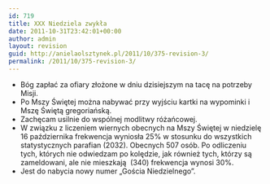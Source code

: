 ```yaml
---
id: 719
title: XXX Niedziela zwykła
date: 2011-10-31T23:42:01+00:00
author: admin
layout: revision
guid: http://anielaolsztynek.pl/2011/10/375-revision-3/
permalink: /2011/10/375-revision-3/
---
```

  * Bóg zapłać za ofiary złożone w dniu dzisiejszym na tacę na potrzeby Misji.
  * Po Mszy Świętej można nabywać przy wyjściu kartki na wypominki i Mszę Świętą gregoriańską.
  * Zachęcam usilnie do wspólnej modlitwy różańcowej.
  * W związku z liczeniem wiernych obecnych na Mszy Świętej w niedzielę 16 października frekwencja wyniosła 25% w stosunku do wszystkich statystycznych parafian (2032). Obecnych 507 osób. Po odliczeniu tych, których nie odwiedzam po kolędzie, jak również tych, którzy są zameldowani, ale nie mieszkają  (340) frekwencja wynosi 30%.
  * Jest do nabycia nowy numer &#8222;Gościa Niedzielnego&#8221;.